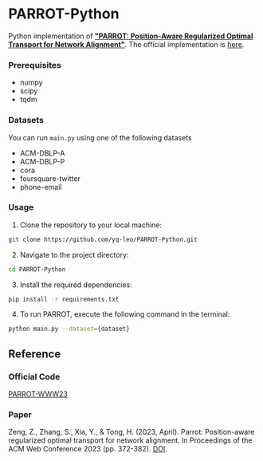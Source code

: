 # PARROT-Python

Python implementation of [**"PARROT: Position-Aware Regularized Optimal Transport for Network Alignment"**](https://dl.acm.org/doi/abs/10.1145/3543507.3583357).
The official implementation is [here](https://github.com/zhichenz98/PARROT-WWW23).

### Prerequisites

- numpy
- scipy
- tqdm

### Datasets
You can run `main.py` using one of the following datasets

- ACM-DBLP-A
- ACM-DBLP-P
- cora
- foursquare-twitter
- phone-email

### Usage

1. Clone the repository to your local machine:

```sh
git clone https://github.com/yq-leo/PARROT-Python.git
```

2. Navigate to the project directory:

```sh
cd PARROT-Python
```

3. Install the required dependencies:
```sh
pip install -r requirements.txt
```

4. To run PARROT, execute the following command in the terminal:
```sh
python main.py --dataset={dataset}
```

## Reference
### Official Code
[PARROT-WWW23](https://github.com/zhichenz98/PARROT-WWW23)

### Paper
Zeng, Z., Zhang, S., Xia, Y., & Tong, H. (2023, April). Parrot: Position-aware regularized optimal transport for network alignment. In Proceedings of the ACM Web Conference 2023 (pp. 372-382). [DOI](https://doi.org/10.1145/3543507.3583357).

